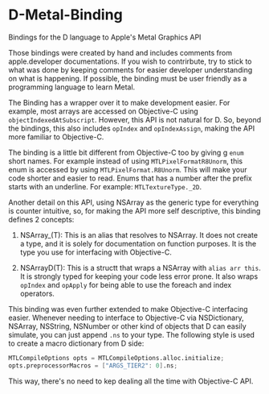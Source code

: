 # D-Metal-Binding
Bindings for the D language to Apple's Metal Graphics API 

Those bindings were created by hand and includes comments from apple.developer documentations.
If you wish to contrirbute, try to stick to what was done by keeping comments for easier
developer understanding on what is happening. If possible, the binding must be user friendly
as a programming language to learn Metal.

The Binding has a wrapper over it to make development easier. For example, most arrays are
accessed on Objective-C using `objectIndexedAtSubscript`. However, this API is not natural for D.
So, beyond the bindings, this also includes `opIndex` and `opIndexAssign`, making the API
more familiar to Objective-C.

The binding is a little bit different from Objective-C too by giving g `enum` short names. For example
instead of using `MTLPixelFormatR8Unorm`, this enum is accessed by using `MTLPixelFormat.R8Unorm`.
This will make your code shorter and easier to read. Enums that has a number after the prefix
starts with an underline. For example: `MTLTextureType._2D`.

Another detail on this API, using NSArray as the generic type for everything is counter intuitive, so, for
making the API more self descriptive, this binding defines 2 concepts:

1. NSArray_(T): This is an alias that resolves to NSArray. It does not create a type, and it is solely for
documentation on function purposes. It is the type you use for interfacing with Objective-C.

2. NSArrayD(T): This is a structt that wraps a NSArray with `alias arr this`. It is strongly typed for keeping
your code less error prone. It also wraps `opIndex` and `opApply` for being able to use the foreach and index
operators.


This binding was even further extended to make Objective-C interfacing easier. Whenever needing to interface to Objective-C via NSDictionary, NSArray, NSString, NSNumber or other kind of objects that D can easily simulate, you can just append `.ns` to your type. The following style is used to create a macro dictionary from D side:

```d
MTLCompileOptions opts = MTLCompileOptions.alloc.initialize;
opts.preprocessorMacros = ["ARGS_TIER2": 0].ns;
```

This way, there's no need to kep dealing all the time with Objective-C API.
